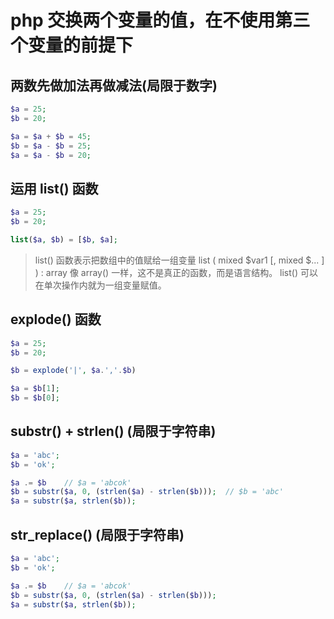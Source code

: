 # php 交换两个变量的值，在不使用第三个变量的前提下

## 两数先做加法再做减法(局限于数字) 

```php
$a = 25;
$b = 20;

$a = $a + $b = 45;
$b = $a - $b = 25;
$a = $a - $b = 20;
```

## 运用 list() 函数

```php
$a = 25;
$b = 20;

list($a, $b) = [$b, $a];
```

> list() 函数表示把数组中的值赋给一组变量
> list ( mixed $var1 [, mixed $... ] ) : array
> 像 array() 一样，这不是真正的函数，而是语言结构。
> list() 可以在单次操作内就为一组变量赋值。

## explode() 函数

```php
$a = 25;
$b = 20;

$b = explode('|', $a.','.$b)

$a = $b[1];
$b = $b[0];
```

## substr() + strlen() (局限于字符串)

```php
$a = 'abc';
$b = 'ok';

$a .= $b	// $a = 'abcok'
$b = substr($a, 0, (strlen($a) - strlen($b)));	// $b = 'abc'
$a = substr($a, strlen($b));
```

## str_replace() (局限于字符串)

```php
$a = 'abc';
$b = 'ok';

$a .= $b	// $a = 'abcok'
$b = substr($a, 0, (strlen($a) - strlen($b))); 
$a = substr($a, strlen($b));
```